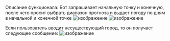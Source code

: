Описание функционала:
Бот запрашивает начальную точку и конечную, после чего просит выбрать диапазон прогноза и выдает погоду по дням в начальной и конечной точке
![изображение](https://github.com/user-attachments/assets/a74e5163-c603-46f9-b582-ae0ca75db9d4)
![изображение](https://github.com/user-attachments/assets/f8a26eb6-01da-4df8-ae19-44261867bd55)

Если пользователь вводит несуществующий город, то он получает следующее сообщение:
![изображение](https://github.com/user-attachments/assets/98961fae-279a-41d5-a59c-2cc6192995c3)

